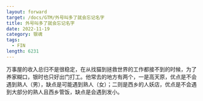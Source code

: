 ```yaml
---
layout: forward
target: /docs/GTM/外号叫多了就会忘记名字
title: 外号叫多了就会忘记名字
date: 2022-11-19
category: 银魂
tags: 
  - FIN
length: 6231
---
```


万事屋的收入总归不是很稳定，在从找猫到拯救世界的工作都接不到的时候，为了养家糊口，银时也只好出门打工。他常去的地方有两个，一是高天原，优点是不会遇到熟人（男），缺点是可能遇到熟人（女）；二则是西乡的人妖店，优点是不会遇到大部分的熟人且西乡管饭，缺点是会遇到发小。
